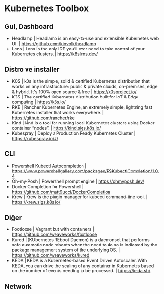 # Kubernetes Toolbox

## Gui, Dashboard
* Headlamp | Headlamp is an easy-to-use and extensible Kubernetes web UI. | <https://github.com/kinvolk/headlamp>
* Lens | Lens is the only IDE you’ll ever need to take control of your Kubernetes clusters. | https://k8slens.dev/

## Distro ve installer

* K0S | k0s is the simple, solid & certified Kubernetes distribution that works on any infrastructure: public & private clouds, on-premises, edge & hybrid. It's 100% open source & free | <https://k0sproject.io/>
* K3S | The certified Kubernetes distribution built for IoT & Edge computing | <https://k3s.io/>
* RKE | Rancher Kubernetes Engine, an extremely simple, lightning fast Kubernetes installer that works everywhere.| <https://github.com/rancher/rke>
* Kind | kind is a tool for running local Kubernetes clusters using Docker container “nodes”. | <https://kind.sigs.k8s.io/>
* Kubespray | Deploy a Production Ready Kubernetes Cluster | <https://kubespray.io/#/>

## CLI

* Powershell Kubectl Autocompletion | <https://www.powershellgallery.com/packages/PSKubectlCompletion/1.0.4>
* Oh-my-Posh | Powershell prompt engine | <https://ohmyposh.dev/>
* Docker Completion for Powershell | <https://github.com/matt9ucci/DockerCompletion>
* Krew | Krew is the plugin manager for kubectl command-line tool. | <https://krew.sigs.k8s.io/>

## Diğer

* Footloose | Vagrant but with containers | https://github.com/weaveworks/footloose
* Kured | (KUbernetes REboot Daemon) is a daemonset that performs safe automatic node reboots when the need to do so is indicated by the package management system of the underlying OS. | https://github.com/weaveworks/kured
* KEDA | KEDA is a Kubernetes-based Event Driven Autoscaler. With KEDA, you can drive the scaling of any container in Kubernetes based on the number of events needing to be processed. | <https://keda.sh/>

## Network